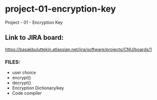 # project-01-encryption-key
Project - 01 - Encryption Key


## Link to JIRA board:
https://basakbuluttekin.atlassian.net/jira/software/projects/CNU/boards/1


### FILES:
- user choice
- encrypt()
- decrypt()
- Encryption Dictionary/key
- Code compiler
